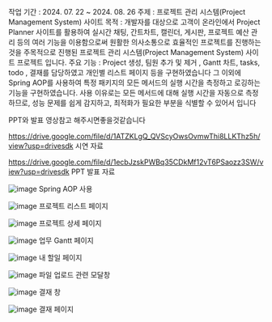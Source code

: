 작업 기간 : 2024. 07. 22 ~ 2024. 08. 26
주제 : 프로젝트 관리 시스템(Project Management System) 사이트
목적 : 개발자를 대상으로 고객이 온라인에서 Project Planner 사이트를 활용하여 실시간 채팅, 간트차트, 캘린더, 게시판, 프로젝트 예산 관리 등의 여러 기능을 이용함으로써 원활한 의사소통으로 효율적인 프로젝트를 진행하는 것을 주목적으로 진행된 프로젝트 관리 시스템(Project Management System) 사이트 프로젝트 입니다.
주요 기능 : Project 생성, 팀원 추가 및 제거 , Gantt 차트, tasks, todo , 결재를 담당하였고 개인별 리스트 페이지 등을 구현하였습니다
그 이외에 Spring AOP를 사용하여 특정 패키지의 모든 메서드의 실행 시간을 측정하고 로깅하는 기능을 구현하였습니다.
사용 이유로는 모든 메서드에 대해 실행 시간을 자동으로 측정하므로, 성능 문제를 쉽게 감지하고, 최적화가 필요한 부분을 식별할 수 있어서 입니다

PPT와 발표 영상참고 해주시면좋을것같습니다

https://drive.google.com/file/d/1ATZKLgQ_QVScyOwsOvmwThi8LLKThz5h/view?usp=drivesdk
시연 자료

https://drive.google.com/file/d/1ecbJzskPWBq35CDkMf12vT6PSaozz3SW/view?usp=drivesdk
PPT 발표 자료

![image](https://github.com/user-attachments/assets/7416d185-9dba-450b-b2a8-361ea7511176)
Spring AOP 사용 

![image](https://github.com/user-attachments/assets/4542869d-1f5a-4277-8014-8a2eaedadb38)
프로젝트 리스트 페이지

![image](https://github.com/user-attachments/assets/08ff7f72-bdc2-4e10-b06b-15e735a612b4)
프로젝트 상세 페이지

![image](https://github.com/user-attachments/assets/558e5822-b670-430c-a016-318eb66a16eb)
업무 Gantt 페이지 

![image](https://github.com/user-attachments/assets/888cbc4b-7d95-4b90-8b75-db11152749bc)
내 할일 페이지

![image](https://github.com/user-attachments/assets/1217b786-d1bc-46ff-86f4-901ff459fd5c)
파일 업로드 관련 모달창

![image](https://github.com/user-attachments/assets/7a2986ea-bc36-4922-9325-81ece08147bd)
결재 창 

![image](https://github.com/user-attachments/assets/98398bf2-857c-4d35-8ff9-df3d32207fbf)
결재 페이지 








